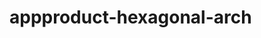    # appproduct-hexagonal-arch                 
            
         
                 
           
          
             
               
    
     
  
 
